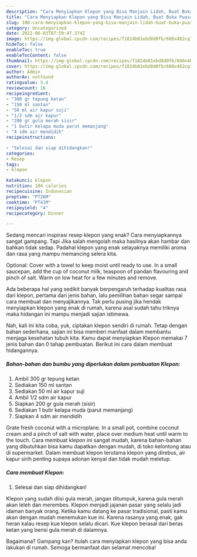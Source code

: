 ```yaml
---
description: "Cara Menyiapkan Klepon yang Bisa Manjain Lidah, Buat Buka Puasa Menggugah Selera"
title: "Cara Menyiapkan Klepon yang Bisa Manjain Lidah, Buat Buka Puasa Menggugah Selera"
slug: 180-cara-menyiapkan-klepon-yang-bisa-manjain-lidah-buat-buka-puasa-menggugah-selera
category: Uncategorized
date: 2022-06-03T07:59:47.374Z
image: https://img-global.cpcdn.com/recipes/f1824b81ebd8d0fb/680x482cq70/klepon-foto-resep-utama.jpg
hideToc: false
enableToc: true
enableTocContent: false
thumbnail: https://img-global.cpcdn.com/recipes/f1824b81ebd8d0fb/680x482cq70/klepon-foto-resep-utama.jpg
cover: https://img-global.cpcdn.com/recipes/f1824b81ebd8d0fb/680x482cq70/klepon-foto-resep-utama.jpg
author: Admin
authorAv: notfound
ratingvalue: 3.4
reviewcount: 16
recipeingredient:
- "300 gr tepung ketan"
- "150 ml santan"
- "50 ml air kapur suji"
- "1/2 sdm air kapur"
- "200 gr gula merah sisir"
- "1 butir kelapa muda parut memanjang"
- "4 sdm air mendidih"
recipeinstructions:

- "Selesai dan siap dihidangkan!"
categories:
- Resep
tags:
- klepon

katakunci: klepon 
nutrition: 104 calories
recipecuisine: Indonesian
preptime: "PT26M"
cooktime: "PT41M"
recipeyield: "4"
recipecategory: Dinner

---
```



Sedang mencari inspirasi resep klepon yang enak? Cara menyiapkannya sangat gampang. Tapi Jika salah mengolah maka hasilnya akan hambar dan bahkan tidak sedap. Padahal klepon yang enak selayaknya memiliki aroma dan rasa yang mampu memancing selera kita.


Optional: Cover with a towel to keep moist until ready to use. In a small saucepan, add the cup of coconut milk, teaspoon of pandan flavouring and pinch of salt. Warm on low heat for a few minutes and remove.

Ada beberapa hal yang sedikit banyak berpengaruh terhadap kualitas rasa dari klepon, pertama dari jenis bahan, lalu pemilihan bahan segar sampai cara membuat dan menyajikannya. Tak perlu pusing jika hendak menyiapkan klepon yang enak di rumah, karena asal sudah tahu triknya maka hidangan ini mampu menjadi sajian istimewa.


Nah, kali ini kita coba, yuk, ciptakan klepon sendiri di rumah. Tetap dengan bahan sederhana, sajian ini bisa memberi manfaat dalam membantu menjaga kesehatan tubuh kita. Kamu dapat menyiapkan Klepon memakai 7 jenis bahan dan 0 tahap pembuatan. Berikut ini cara dalam membuat hidangannya.

<!--inarticleads1-->

##### Bahan-bahan dan bumbu yang diperlukan dalam pembuatan Klepon:

1. Ambil 300 gr tepung ketan
1. Sediakan 150 ml santan
1. Sediakan 50 ml air kapur suji
1. Ambil 1/2 sdm air kapur
1. Siapkan 200 gr gula merah (sisir)
1. Sediakan 1 butir kelapa muda (parut memanjang)
1. Siapkan 4 sdm air mendidih


Grate fresh coconut with a microplane. In a small pot, combine coconut cream and a pinch of salt with water, place over medium heat until warm to the touch. Cara membuat klepon ini sangat mudah, karena bahan-bahan yang dibutuhkan bisa kamu dapatkan dengan mudah, di toko kelontong atau di supermarket. Dalam membuat klepon terutama klepon yang direbus, air kapur sirih penting supaya adonan kenyal dan tidak mudah meletup. 

<!--inarticleads2-->

##### Cara membuat Klepon:


1. Selesai dan siap dihidangkan!

Klepon yang sudah diisi gula merah, jangan ditumpuk, karena gula merah akan leleh dan merembes. Klepon menjadi jajanan pasar yang selalu jadi idaman banyak orang. Ketika kamu datang ke pasar tradisional, pasti kamu akan dengan mudah menemukan kue ini. Karena rasanya yang enak, gak heran kalau resep kue klepon selalu dicari. Kue klepon berasal dari beras ketan yang berisi gula merah di dalamnya. 

Bagaimana? Gampang kan? Itulah cara menyiapkan klepon yang bisa anda lakukan di rumah. Semoga bermanfaat dan selamat mencoba!
